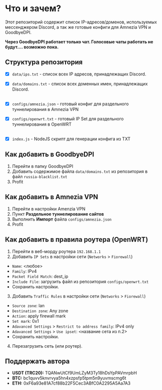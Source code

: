 # Что и зачем?

Этот репозиторий содержит список IP-адресов/доменов, используемых мессенджером Discord, а так же готовые конфиги для Amnezia VPN и GoodbyeDPI. 

**Через GoodbyeDPI работает только чат. Голосовые чаты работать не будут.... возможно пока.**

## Структура репозитория

- [x] `data/ips.txt` - список всех IP адресов, принадлежащих Discord.
- [x] `data/domains.txt` - список всех доменных имен, принадлежащих Discord.
<br><br>
- [x] `configs/amnezia.json` - готовый конфиг для раздельного туннелирования в Amnezia VPN
- [x] `configs/openwrt.txt` - готовый IP Set для раздельного туннелирования в OpenWRT
<br><br>
- [x] `index.js` - NodeJS скрипт для генерации конфига из TXT 


## Как добавить в GoodbyeDPI

1. Перейти в папку GoodbyeDPI
2. Добавить содержимое файла `data/domains.txt` из репозитория в файл `russia-blacklist.txt` 
3. Profit

## Как добавить в Amnezia VPN

1. Перейти в настройки Amenzia VPN
2. Пункт **Раздельное туннелирование сайтов**
3. Выполнить **Импорт** файла `configs/amnezia.json`
4. Profit

## Как добавить в правила роутера (OpenWRT)

1. Перейти в веб-морду роутера `192.168.1.1`
2. Добавить `IP Sets` в настройки сети (`Networks` > `Fiorewall`)
- `Name`: <любое>
- `Family`: IPv4
- `Packet Field Match`: dest_ip
- `Include File`: загрузить файл из репозитория `configs/openwrt.txt`
- Сохранить настройки.
3. Добавить `Traffic Rules` в настройки сети (`Networks` > `Fiorewall`)
- `Source zone`: lan
- `Destination zone`: Any zone
- `Action`: apply firewall mark
- `Set mark`: 0x1
- `Adavanced Settings` > `Restrict to address family`: IPv4 only
- `Adavanced Settings` > `Use ipset`: <название сета из п.2>
- Сохранить настройки.
4. Перезагрузить сеть (или роутер).


## Поддержать автора

- **USDT (TRC20):** TQANwUtCf9UmLZyM3Ty18hDsYpPAVmrpbH
- **BTC:** bc1quvv5knvrvya5hn4xzpsfp5tpm5n9yuvmscmg6t
- **ETH:** 0xF6a93e81A7cf88b22F5Cec3ABfC0A2295A5Aa7A3
